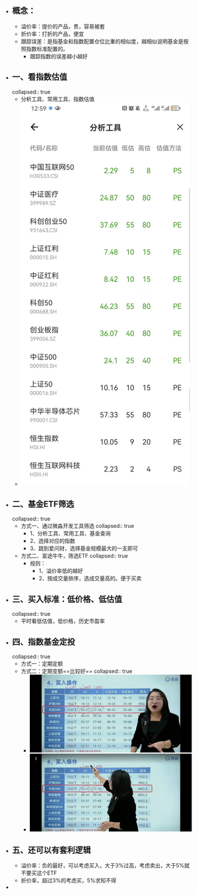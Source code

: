 - ## 概念：
	- 溢价率：提价的产品，贵，容易被套
	- 折价率：打折的产品，便宜
	- 跟踪误差：是指基金和指数配置仓位比重的相似度，越相似说明基金是按照指数标准配置的。
		- 跟踪指数的误差越小越好
- ## 一、看指数估值
  collapsed:: true
	- 分析工具、常用工具、指数估值
	- ![image.png](../assets/image_1681966837795_0.png)
- ## 二、基金ETF筛选
  collapsed:: true
	- 方式一、通过微淼开发工具筛选
	  collapsed:: true
		- 1、分析工具、常用工具、基金查询
		- 2、选择对应的指数
		- 3、跳到爱问财，选择基金规模最大的一支即可
	- 方式二、富途牛牛，筛选ETF
	  collapsed:: true
		- 规则：
			- 1、溢价率低的越好
			- 2、按成交量排序，选成交量高的。便于买卖
- ## 三、买入标准：低价格、低估值
  collapsed:: true
	- 平时看低估值，低价格，历史市盈率
- ## 四、指数基金定投
  collapsed:: true
	- 方式一：定期定额
	- 方式二：定期变额==比较好==
	  collapsed:: true
		- ![image.png](../assets/image_1681967010789_0.png)
		- ![image.png](../assets/image_1681967021392_0.png)
- ## 五、还可以有套利逻辑
	- 溢价率：负的最好，可以考虑买入，大于3%过高，考虑卖出，大于5%就不要买这个ETF
	- 折价率，超过3%的考虑买，5%求知不得
-